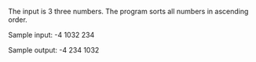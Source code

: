 The input is 3 three numbers. The program sorts all numbers in ascending order.

Sample input: -4 1032 234

Sample output: -4 234 1032
